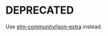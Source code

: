 # DEPRECATED

Use [elm-community/json-extra](http://package.elm-lang.org/elm-community/json-extra) instead.
